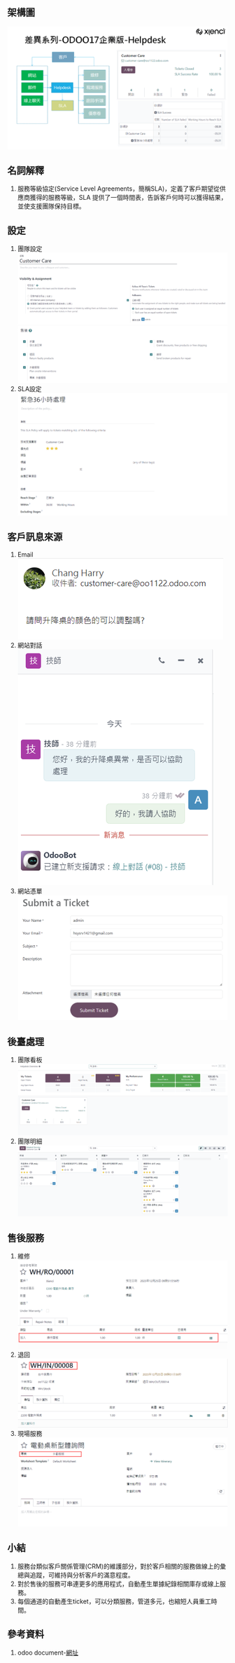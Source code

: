 ## 架構圖
![Alt text](https://github.com/ksharry/2024-ODOO17-Enterprise-Plan/blob/main/pic/F172001.png?raw=true)

## 名詞解釋
1. 服務等級協定(Service Level Agreements，簡稱SLA)，定義了客戶期望從供應商獲得的服務等級，SLA 提供了一個時間表，告訴客戶何時可以獲得結果，並使支援團隊保持目標。

## 設定
1. 團隊設定
![Alt text](https://github.com/ksharry/2024-ODOO17-Enterprise-Plan/blob/main/pic/F172002.png?raw=true)
![Alt text](https://github.com/ksharry/2024-ODOO17-Enterprise-Plan/blob/main/pic/F172003.png?raw=true)
2. SLA設定
![Alt text](https://github.com/ksharry/2024-ODOO17-Enterprise-Plan/blob/main/pic/F172004.png?raw=true)

## 客戶訊息來源
1. Email
![Alt text](https://github.com/ksharry/2024-ODOO17-Enterprise-Plan/blob/main/pic/F172005.png?raw=true)
2. 網站對話
![Alt text](https://github.com/ksharry/2024-ODOO17-Enterprise-Plan/blob/main/pic/F172006.png?raw=true)
3. 網站憑單
![Alt text](https://github.com/ksharry/2024-ODOO17-Enterprise-Plan/blob/main/pic/F172007.png?raw=true)

## 後臺處理
1. 團隊看板
![Alt text](https://github.com/ksharry/2024-ODOO17-Enterprise-Plan/blob/main/pic/F172009.png?raw=true)
2. 團隊明細
![Alt text](https://github.com/ksharry/2024-ODOO17-Enterprise-Plan/blob/main/pic/F172008.png?raw=true)

## 售後服務
1. 維修
![Alt text](https://github.com/ksharry/2024-ODOO17-Enterprise-Plan/blob/main/pic/F172010.png?raw=true)
2. 退回
![Alt text](https://github.com/ksharry/2024-ODOO17-Enterprise-Plan/blob/main/pic/F172011.png?raw=true)
3. 現場服務
![Alt text](https://github.com/ksharry/2024-ODOO17-Enterprise-Plan/blob/main/pic/F172012.png?raw=true)

## 小結
1. 服務台類似客戶關係管理(CRM)的維護部分，對於客戶相關的服務做線上的彙總與追蹤，可維持與分析客戶的滿意程度。
2. 對於售後的服務可串連更多的應用程式，自動產生單據紀錄相關庫存或線上服務。
3. 每個通道的自動產生ticket，可以分類服務，管道多元，也縮短人員重工時間。

## 參考資料
1. odoo document-[網址](https://www.odoo.com/documentation/17.0/applications/services/helpdesk/overview/sla.html)
